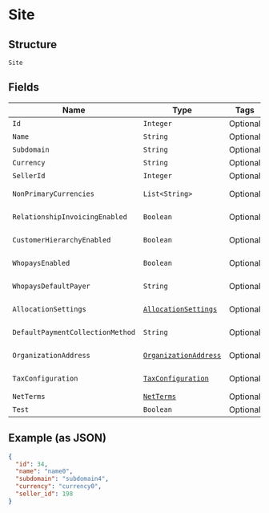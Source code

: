 
# Site

## Structure

`Site`

## Fields

| Name | Type | Tags | Description | Getter | Setter |
|  --- | --- | --- | --- | --- | --- |
| `Id` | `Integer` | Optional | - | Integer getId() | setId(Integer id) |
| `Name` | `String` | Optional | - | String getName() | setName(String name) |
| `Subdomain` | `String` | Optional | - | String getSubdomain() | setSubdomain(String subdomain) |
| `Currency` | `String` | Optional | - | String getCurrency() | setCurrency(String currency) |
| `SellerId` | `Integer` | Optional | - | Integer getSellerId() | setSellerId(Integer sellerId) |
| `NonPrimaryCurrencies` | `List<String>` | Optional | - | List<String> getNonPrimaryCurrencies() | setNonPrimaryCurrencies(List<String> nonPrimaryCurrencies) |
| `RelationshipInvoicingEnabled` | `Boolean` | Optional | - | Boolean getRelationshipInvoicingEnabled() | setRelationshipInvoicingEnabled(Boolean relationshipInvoicingEnabled) |
| `CustomerHierarchyEnabled` | `Boolean` | Optional | - | Boolean getCustomerHierarchyEnabled() | setCustomerHierarchyEnabled(Boolean customerHierarchyEnabled) |
| `WhopaysEnabled` | `Boolean` | Optional | - | Boolean getWhopaysEnabled() | setWhopaysEnabled(Boolean whopaysEnabled) |
| `WhopaysDefaultPayer` | `String` | Optional | - | String getWhopaysDefaultPayer() | setWhopaysDefaultPayer(String whopaysDefaultPayer) |
| `AllocationSettings` | [`AllocationSettings`](../../doc/models/allocation-settings.md) | Optional | - | AllocationSettings getAllocationSettings() | setAllocationSettings(AllocationSettings allocationSettings) |
| `DefaultPaymentCollectionMethod` | `String` | Optional | - | String getDefaultPaymentCollectionMethod() | setDefaultPaymentCollectionMethod(String defaultPaymentCollectionMethod) |
| `OrganizationAddress` | [`OrganizationAddress`](../../doc/models/organization-address.md) | Optional | - | OrganizationAddress getOrganizationAddress() | setOrganizationAddress(OrganizationAddress organizationAddress) |
| `TaxConfiguration` | [`TaxConfiguration`](../../doc/models/tax-configuration.md) | Optional | - | TaxConfiguration getTaxConfiguration() | setTaxConfiguration(TaxConfiguration taxConfiguration) |
| `NetTerms` | [`NetTerms`](../../doc/models/net-terms.md) | Optional | - | NetTerms getNetTerms() | setNetTerms(NetTerms netTerms) |
| `Test` | `Boolean` | Optional | - | Boolean getTest() | setTest(Boolean test) |

## Example (as JSON)

```json
{
  "id": 34,
  "name": "name0",
  "subdomain": "subdomain4",
  "currency": "currency0",
  "seller_id": 198
}
```


